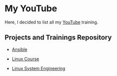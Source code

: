 # My YouTube

Here, I decided to list all my [YouTube](https://www.youtube.com/@MortezaBashsiz "YouTube") training.

## Projects and Trainings Repository

- [Ansible](https://github.com/MortezaBashsiz/YouTube/tree/main/Ansible "Ansible")

- [Linux Course](https://github.com/MortezaBashsiz/YouTube/tree/main/Linux-Course "Linux Course")

- [Linux System Engineering](https://github.com/MortezaBashsiz/YouTube/tree/main/Linux-System-Engineering "Linux System Engineering")
